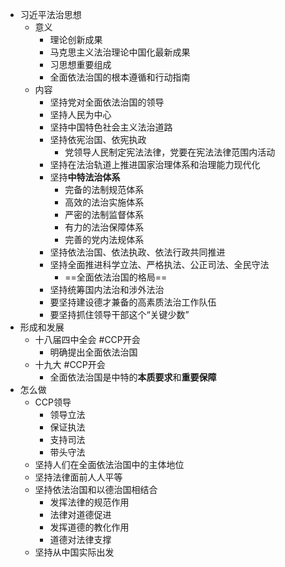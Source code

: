 - 习近平法治思想
	- 意义
		- 理论创新成果
		- 马克思主义法治理论中国化最新成果
		- 习思想重要组成
		- 全面依法治国的根本遵循和行动指南
	- 内容
		- 坚持党对全面依法治国的领导
		- 坚持人民为中心
		- 坚持中国特色社会主义法治道路
		- 坚持依宪治国、依宪执政
			- 党领导人民制定宪法法律，党要在宪法法律范围内活动
		- 坚持在法治轨道上推进国家治理体系和治理能力现代化
		- 坚持**中特法治体系**
			- 完备的法制规范体系
			- 高效的法治实施体系
			- 严密的法制监督体系
			- 有力的法治保障体系
			- 完善的党内法规体系
		- 坚持依法治国、依法执政、依法行政共同推进
		- 坚持全面推进科学立法、严格执法、公正司法、全民守法
			- ==全面依法治国的格局==
		- 坚持统筹国内法治和涉外法治
		- 要坚持建设德才兼备的高素质法治工作队伍
		- 要坚持抓住领导干部这个“关键少数”
- 形成和发展
	- 十八届四中全会 #CCP开会
		- 明确提出全面依法治国
	- 十九大 #CCP开会
		- 全面依法治国是中特的**本质要求**和**重要保障**
- 怎么做
	- CCP领导
		- 领导立法
		- 保证执法
		- 支持司法
		- 带头守法
	- 坚持人们在全面依法治国中的主体地位
	- 坚持法律面前人人平等
	- 坚持依法治国和以德治国相结合
		- 发挥法律的规范作用
		- 法律对道德促进
		- 发挥道德的教化作用
		- 道德对法律支撑
	- 坚持从中国实际出发